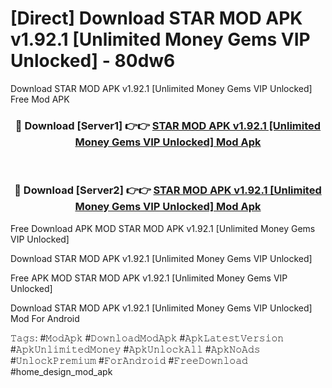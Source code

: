 # [Direct] Download STAR MOD APK v1.92.1 [Unlimited Money Gems VIP Unlocked] - 80dw6
Download STAR MOD APK v1.92.1 [Unlimited Money Gems VIP Unlocked] Free Mod APK

<div align="center">
<h3>🔴 Download [Server1] 👉👉 <a href="https://apk-comot.site?title=STAR_MOD_APK_v1.92.1_[Unlimited_Money_Gems_VIP_Unlocked]">STAR MOD APK v1.92.1 [Unlimited Money Gems VIP Unlocked] Mod Apk</a></h3><br>

<h3>🔴 Download [Server2] 👉👉 <a href="https://apk-comot.site?title=STAR_MOD_APK_v1.92.1_[Unlimited_Money_Gems_VIP_Unlocked]">STAR MOD APK v1.92.1 [Unlimited Money Gems VIP Unlocked] Mod Apk</a></h3>
</div>


Free Download APK MOD STAR MOD APK v1.92.1 [Unlimited Money Gems VIP Unlocked]

Download STAR MOD APK v1.92.1 [Unlimited Money Gems VIP Unlocked] 

Free APK MOD STAR MOD APK v1.92.1 [Unlimited Money Gems VIP Unlocked] 

Download STAR MOD APK v1.92.1 [Unlimited Money Gems VIP Unlocked] Mod For Android

𝚃𝚊𝚐𝚜: #𝙼𝚘𝚍𝙰𝚙𝚔 #𝙳𝚘𝚠𝚗𝚕𝚘𝚊𝚍𝙼𝚘𝚍𝙰𝚙𝚔 #𝙰𝚙𝚔𝙻𝚊𝚝𝚎𝚜𝚝𝚅𝚎𝚛𝚜𝚒𝚘𝚗 #𝙰𝚙𝚔𝚄𝚗𝚕𝚒𝚖𝚒𝚝𝚎𝚍𝙼𝚘𝚗𝚎𝚢 #𝙰𝚙𝚔𝚄𝚗𝚕𝚘𝚌𝚔𝙰𝚕𝚕 #𝙰𝚙𝚔𝙽𝚘𝙰𝚍𝚜 #𝚄𝚗𝚕𝚘𝚌𝚔𝙿𝚛𝚎𝚖𝚒𝚞𝚖 #𝙵𝚘𝚛𝙰𝚗𝚍𝚛𝚘𝚒𝚍 #𝙵𝚛𝚎𝚎𝙳𝚘𝚠𝚗𝚕𝚘𝚊𝚍 #home_design_mod_apk